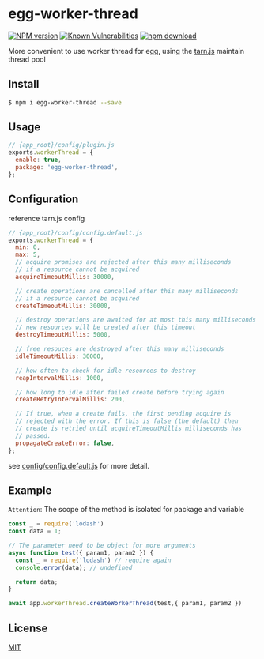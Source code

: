 # egg-worker-thread

[![NPM version][npm-image]][npm-url]
[![Known Vulnerabilities][snyk-image]][snyk-url]
[![npm download][download-image]][download-url]

[npm-image]: https://img.shields.io/npm/v/egg-worker-thread.svg?style=flat-square
[npm-url]: https://npmjs.org/package/egg-worker-thread
[snyk-image]: https://snyk.io/test/npm/egg-worker-thread/badge.svg?style=flat-square
[snyk-url]: https://snyk.io/test/npm/egg-worker-thread
[download-image]: https://img.shields.io/npm/dm/egg-worker-thread.svg?style=flat-square
[download-url]: https://npmjs.org/package/egg-worker-thread

More convenient to use worker thread for egg, using the [tarn.js](https://github.com/vincit/tarn.js) maintain thread pool

## Install

```bash
$ npm i egg-worker-thread --save
```

## Usage

```js
// {app_root}/config/plugin.js
exports.workerThread = {
  enable: true,
  package: 'egg-worker-thread',
};
```

## Configuration

reference tarn.js config

```js
// {app_root}/config/config.default.js
exports.workerThread = {
  min: 0,
  max: 5,
  // acquire promises are rejected after this many milliseconds
  // if a resource cannot be acquired
  acquireTimeoutMillis: 30000,

  // create operations are cancelled after this many milliseconds
  // if a resource cannot be acquired
  createTimeoutMillis: 30000,

  // destroy operations are awaited for at most this many milliseconds
  // new resources will be created after this timeout
  destroyTimeoutMillis: 5000,

  // free resouces are destroyed after this many milliseconds
  idleTimeoutMillis: 30000,

  // how often to check for idle resources to destroy
  reapIntervalMillis: 1000,

  // how long to idle after failed create before trying again
  createRetryIntervalMillis: 200,

  // If true, when a create fails, the first pending acquire is
  // rejected with the error. If this is false (the default) then
  // create is retried until acquireTimeoutMillis milliseconds has
  // passed.
  propagateCreateError: false,
};
```

see [config/config.default.js](config/config.default.js) for more detail.

## Example
`Attention`: The scope of the method is isolated for package and variable

```js
const _ = require('lodash')
const data = 1;

// The parameter need to be object for more arguments
async function test({ param1, param2 }) {
  const _ = require('lodash') // require again
  console.error(data); // undefined

  return data;
}

await app.workerThread.createWorkerThread(test,{ param1, param2 })
```


## License

[MIT](LICENSE)

